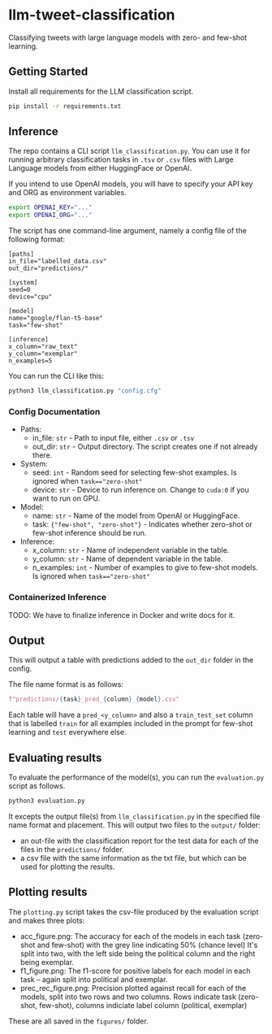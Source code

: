 # llm-tweet-classification
Classifying tweets with large language models with zero- and few-shot learning.

## Getting Started

Install all requirements for the LLM classification script.
```bash
pip install -r requirements.txt
```

## Inference
The repo contains a CLI script `llm_classification.py`.
You can use it for running arbitrary classification tasks in `.tsv` or `.csv` files with Large Language models from either
HuggingFace or OpenAI.

If you intend to use OpenAI models, you will have to specify your API key and ORG as environment variables.

```bash
export OPENAI_KEY="..."
export OPENAI_ORG="..."
```

The script has one command-line argument, namely a config file of the following format:

```
[paths]
in_file="labelled_data.csv"
out_dir="predictions/"

[system]
seed=0
device="cpu"

[model]
name="google/flan-t5-base"
task="few-shot"

[inference]
x_column="raw_text"
y_column="exemplar"
n_examples=5
```

You can run the CLI like this:

```bash
python3 llm_classification.py "config.cfg"
```

### Config Documentation
- Paths:
    - in_file: `str` - Path to input file, either `.csv` or `.tsv`
    - out_dir: `str` - Output directory. The script creates one if not already there.
- System:
    - seed: `int` - Random seed for selecting few-shot examples. Is ignored when `task=="zero-shot"`
    - device: `str` - Device to run inference on. Change to `cuda:0` if you want to run on GPU.
- Model:
    - name: `str` - Name of the model from OpenAI or HuggingFace.
    - task: `{"few-shot", "zero-shot"}` - Indicates whether zero-shot or few-shot inference should be run.
- Inference:
    - x_column: `str` - Name of independent variable in the table.
    - y_column: `str` - Name of dependent variable in the table.
    - n_examples: `int` - Number of examples to give to few-shot models. Is ignored when `task=="zero-shot"`

### Containerized Inference
TODO: We have to finalize inference in Docker and write docs for it.

## Output

This will output a table with predictions added to the `out_dir` folder in the config.

The file name format is as follows:
```python
f"predictions/{task}_pred_{column}_{model}.csv"
```

Each table will have a `pred_<y_column>` and also a `train_test_set` column that is labelled `train` for all examples included in the prompt for few-shot
learning and `test` everywhere else.

## Evaluating results
To evaluate the performance of the model(s), you can run the `evaluation.py` script as follows.
```python
python3 evaluation.py
```
It excepts the output file(s) from `llm_classification.py` in the specified file name format and placement. 
This will output two files to the `output/` folder: 
- an out-file with the classification report for the test data for each of the files in the `predictions/` folder. 
- a csv file with the same information as the txt file, but which can be used for plotting the results. 

## Plotting results
The `plotting.py` script takes the csv-file produced by the evaluation script and makes three plots:
- acc_figure.png: The accuracy for each of the models in each task (zero-shot and few-shot) with the grey line indicating 50% (chance level) It's split into two, with the left side being the political column and the right being exemplar. 
- f1_figure.png: The f1-score for positive labels for each model in each task – again split into political and exemplar. 
- prec_rec_figure.png: Precision plotted against recall for each of the models, split into two rows and two columns. Rows indicate task (zero-shot, few-shot), columns indiciate label column (political, exemplar)

These are all saved in the `figures/` folder. 
